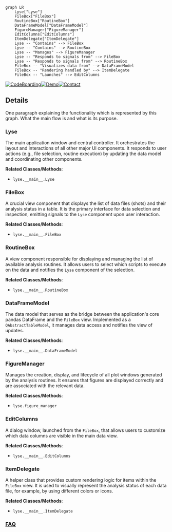 ```mermaid
graph LR
    Lyse["Lyse"]
    FileBox["FileBox"]
    RoutineBox["RoutineBox"]
    DataFrameModel["DataFrameModel"]
    FigureManager["FigureManager"]
    EditColumns["EditColumns"]
    ItemDelegate["ItemDelegate"]
    Lyse -- "Contains" --> FileBox
    Lyse -- "Contains" --> RoutineBox
    Lyse -- "Manages" --> FigureManager
    Lyse -- "Responds to signals from" --> FileBox
    Lyse -- "Responds to signals from" --> RoutineBox
    FileBox -- "Visualizes data from" --> DataFrameModel
    FileBox -- "Rendering handled by" --> ItemDelegate
    FileBox -- "Launches" --> EditColumns
```

[![CodeBoarding](https://img.shields.io/badge/Generated%20by-CodeBoarding-9cf?style=flat-square)](https://github.com/CodeBoarding/CodeBoarding)[![Demo](https://img.shields.io/badge/Try%20our-Demo-blue?style=flat-square)](https://www.codeboarding.org/demo)[![Contact](https://img.shields.io/badge/Contact%20us%20-%20contact@codeboarding.org-lightgrey?style=flat-square)](mailto:contact@codeboarding.org)

## Details

One paragraph explaining the functionality which is represented by this graph. What the main flow is and what is its purpose.

### Lyse
The main application window and central controller. It orchestrates the layout and interactions of all other major UI components. It responds to user actions (e.g., file selection, routine execution) by updating the data model and coordinating other components.


**Related Classes/Methods**:

- `lyse.__main__.Lyse`


### FileBox
A crucial view component that displays the list of data files (shots) and their analysis status in a table. It is the primary interface for data selection and inspection, emitting signals to the `Lyse` component upon user interaction.


**Related Classes/Methods**:

- `lyse.__main__.FileBox`


### RoutineBox
A view component responsible for displaying and managing the list of available analysis routines. It allows users to select which scripts to execute on the data and notifies the `Lyse` component of the selection.


**Related Classes/Methods**:

- `lyse.__main__.RoutineBox`


### DataFrameModel
The data model that serves as the bridge between the application's core pandas DataFrame and the `FileBox` view. Implemented as a `QAbstractTableModel`, it manages data access and notifies the view of updates.


**Related Classes/Methods**:

- `lyse.__main__.DataFrameModel`


### FigureManager
Manages the creation, display, and lifecycle of all plot windows generated by the analysis routines. It ensures that figures are displayed correctly and are associated with the relevant data.


**Related Classes/Methods**:

- `lyse.figure_manager`


### EditColumns
A dialog window, launched from the `FileBox`, that allows users to customize which data columns are visible in the main data view.


**Related Classes/Methods**:

- `lyse.__main__.EditColumns`


### ItemDelegate
A helper class that provides custom rendering logic for items within the `FileBox` view. It is used to visually represent the analysis status of each data file, for example, by using different colors or icons.


**Related Classes/Methods**:

- `lyse.__main__.ItemDelegate`




### [FAQ](https://github.com/CodeBoarding/GeneratedOnBoardings/tree/main?tab=readme-ov-file#faq)